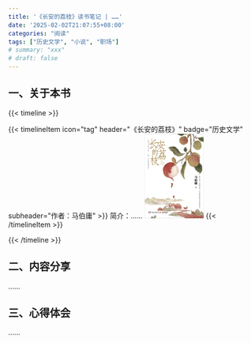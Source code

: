 ```yaml
---
title: '《长安的荔枝》读书笔记 | ……'
date: '2025-02-02T21:07:55+08:00'
categories: "阅读"
tags: ["历史文学", "小说", "职场"]
# summary: "xxx"
# draft: false
---
```


## 一、关于本书

{{< timeline >}}

{{< timelineItem icon="tag" header="《长安的荔枝》" badge="历史文学" subheader="作者：马伯庸" >}}
简介：……
<img src="./cover.jpg" width="120" alt="book cover">
{{< /timelineItem >}}

{{< /timeline >}}

## 二、内容分享

……

## 三、心得体会

……

